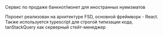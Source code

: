 Сервис по продаже банкнот/монет для иностранных нумизматов

Пороект реализован на архитектуре FSD, основной фреймворк - React. Также используется typescript для строгой типизации кода, tanStackQuery как серверный стейт-менеджер 
